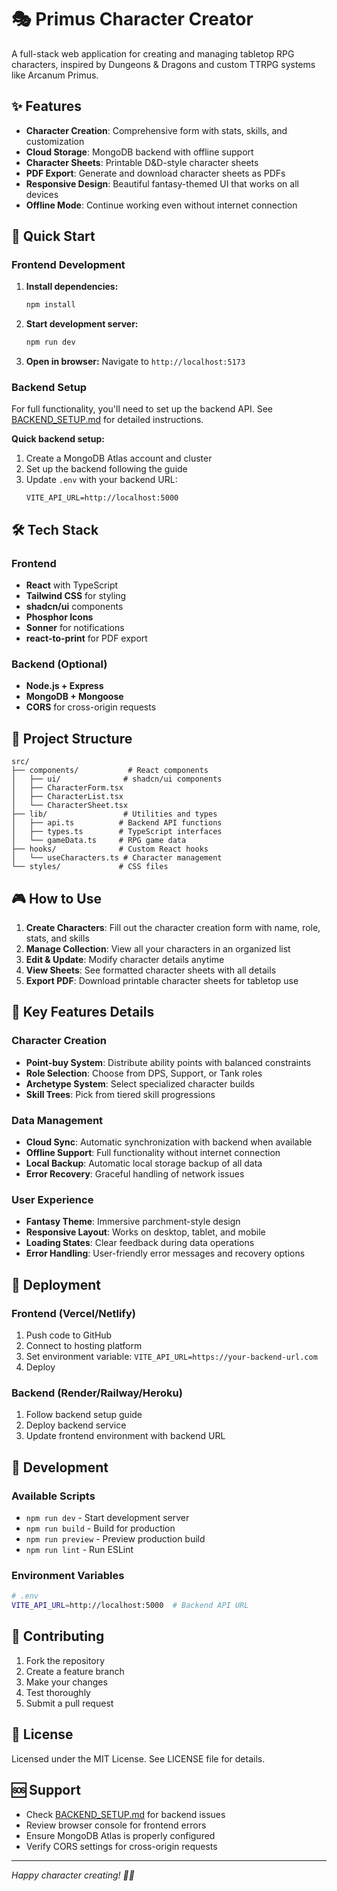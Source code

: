 # 🎭 Primus Character Creator

A full-stack web application for creating and managing tabletop RPG characters, inspired by Dungeons & Dragons and custom TTRPG systems like Arcanum Primus.

## ✨ Features

- **Character Creation**: Comprehensive form with stats, skills, and customization
- **Cloud Storage**: MongoDB backend with offline support
- **Character Sheets**: Printable D&D-style character sheets
- **PDF Export**: Generate and download character sheets as PDFs
- **Responsive Design**: Beautiful fantasy-themed UI that works on all devices
- **Offline Mode**: Continue working even without internet connection

## 🚀 Quick Start

### Frontend Development
1. **Install dependencies:**
   ```bash
   npm install
   ```

2. **Start development server:**
   ```bash
   npm run dev
   ```

3. **Open in browser:**
   Navigate to `http://localhost:5173`

### Backend Setup
For full functionality, you'll need to set up the backend API. See [BACKEND_SETUP.md](./BACKEND_SETUP.md) for detailed instructions.

**Quick backend setup:**
1. Create a MongoDB Atlas account and cluster
2. Set up the backend following the guide
3. Update `.env` with your backend URL:
   ```
   VITE_API_URL=http://localhost:5000
   ```

## 🛠️ Tech Stack

### Frontend
- **React** with TypeScript
- **Tailwind CSS** for styling
- **shadcn/ui** components
- **Phosphor Icons**
- **Sonner** for notifications
- **react-to-print** for PDF export

### Backend (Optional)
- **Node.js + Express**
- **MongoDB + Mongoose**
- **CORS** for cross-origin requests

## 📁 Project Structure

```
src/
├── components/           # React components
│   ├── ui/              # shadcn/ui components
│   ├── CharacterForm.tsx
│   ├── CharacterList.tsx
│   └── CharacterSheet.tsx
├── lib/                 # Utilities and types
│   ├── api.ts          # Backend API functions
│   ├── types.ts        # TypeScript interfaces
│   └── gameData.ts     # RPG game data
├── hooks/              # Custom React hooks
│   └── useCharacters.ts # Character management
└── styles/             # CSS files
```

## 🎮 How to Use

1. **Create Characters**: Fill out the character creation form with name, role, stats, and skills
2. **Manage Collection**: View all your characters in an organized list
3. **Edit & Update**: Modify character details anytime
4. **View Sheets**: See formatted character sheets with all details
5. **Export PDF**: Download printable character sheets for tabletop use

## 🌟 Key Features Details

### Character Creation
- **Point-buy System**: Distribute ability points with balanced constraints
- **Role Selection**: Choose from DPS, Support, or Tank roles
- **Archetype System**: Select specialized character builds
- **Skill Trees**: Pick from tiered skill progressions

### Data Management
- **Cloud Sync**: Automatic synchronization with backend when available
- **Offline Support**: Full functionality without internet connection
- **Local Backup**: Automatic local storage backup of all data
- **Error Recovery**: Graceful handling of network issues

### User Experience
- **Fantasy Theme**: Immersive parchment-style design
- **Responsive Layout**: Works on desktop, tablet, and mobile
- **Loading States**: Clear feedback during data operations
- **Error Handling**: User-friendly error messages and recovery options

## 🚀 Deployment

### Frontend (Vercel/Netlify)
1. Push code to GitHub
2. Connect to hosting platform
3. Set environment variable: `VITE_API_URL=https://your-backend-url.com`
4. Deploy

### Backend (Render/Railway/Heroku)
1. Follow backend setup guide
2. Deploy backend service
3. Update frontend environment with backend URL

## 🔧 Development

### Available Scripts
- `npm run dev` - Start development server
- `npm run build` - Build for production
- `npm run preview` - Preview production build
- `npm run lint` - Run ESLint

### Environment Variables
```bash
# .env
VITE_API_URL=http://localhost:5000  # Backend API URL
```

## 🤝 Contributing

1. Fork the repository
2. Create a feature branch
3. Make your changes
4. Test thoroughly
5. Submit a pull request

## 📄 License

Licensed under the MIT License. See LICENSE file for details.

## 🆘 Support

- Check [BACKEND_SETUP.md](./BACKEND_SETUP.md) for backend issues
- Review browser console for frontend errors
- Ensure MongoDB Atlas is properly configured
- Verify CORS settings for cross-origin requests

---

*Happy character creating! 🎲✨*
